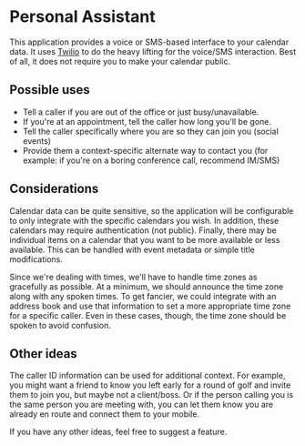 Personal Assistant
==================

This application provides a voice or SMS-based interface to your calendar data. It uses [Twilio](http://www.twilio.com/) to do the heavy lifting for the voice/SMS interaction. Best of all, it does not require you to make your calendar public.

Possible uses
-------------
* Tell a caller if you are out of the office or just busy/unavailable.
* If you're at an appointment, tell the caller how long you'll be gone.
* Tell the caller specifically where you are so they can join you (social events)
* Provide them a context-specific alternate way to contact you (for example: if you're on a boring conference call, recommend IM/SMS)

Considerations
--------------
Calendar data can be quite sensitive, so the application will be configurable to only integrate with the specific calendars you wish. In addition, these calendars may require authentication (not public). Finally, there may be individual items on a calendar that you want to be more available or less available. This can be handled with event metadata or simple title modifications.

Since we're dealing with times, we'll have to handle time zones as gracefully as possible. At a minimum, we should announce the time zone along with any spoken times. To get fancier, we could integrate with an address book and use that information to set a more appropriate time zone for a specific caller. Even in these cases, though, the time zone should be spoken to avoid confusion.

Other ideas
-----------
The caller ID information can be used for additional context. For example, you might want a friend to know you left early for a round of golf and invite them to join you, but maybe not a client/boss. Or if the person calling you is the same person you are meeting with, you can let them know you are already en route and connect them to your mobile.

If you have any other ideas, feel free to suggest a feature.
